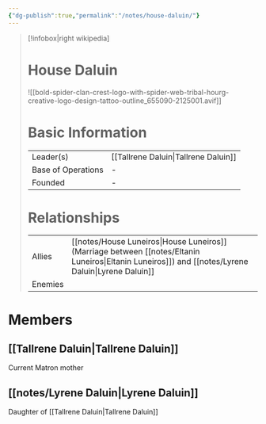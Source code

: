 ```yaml
---
{"dg-publish":true,"permalink":"/notes/house-daluin/"}
---
```


> [!infobox|right wikipedia]
> # House Daluin
> ![[bold-spider-clan-crest-logo-with-spider-web-tribal-hourg-creative-logo-design-tattoo-outline_655090-2125001.avif]]
># Basic Information
>| | |
>| --- | --- |
>| Leader(s) | [[Tallrene Daluin\|Tallrene Daluin]] |
>| Base of Operations | - |
>| Founded | - |
> # Relationships
> | | |
>| --- | --- |
>| Allies | [[notes/House Luneiros\|House Luneiros]] (Marriage between [[notes/Eltanin Luneiros\|Eltanin Luneiros]]) and [[notes/Lyrene Daluin\|Lyrene Daluin]] |
>| Enemies | |

# Members
## [[Tallrene Daluin\|Tallrene Daluin]]
Current Matron mother
## [[notes/Lyrene Daluin\|Lyrene Daluin]]
Daughter of [[Tallrene Daluin\|Tallrene Daluin]]
